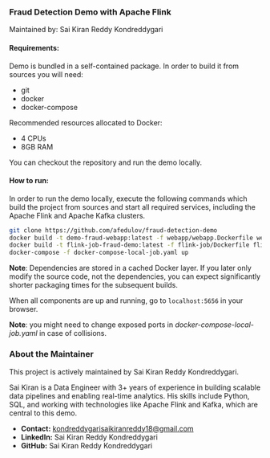### Fraud Detection Demo with Apache Flink
Maintained by: Sai Kiran Reddy Kondreddygari

#### Requirements:
Demo is bundled in a self-contained package. In order to build it from sources you will need:

 - git
 - docker
 - docker-compose

 Recommended resources allocated to Docker:

 - 4 CPUs
 - 8GB RAM

 You can checkout the repository and run the demo locally.

#### How to run:

In order to run the demo locally, execute the following commands which build the project from sources and start all required services, including the Apache Flink and Apache Kafka clusters.

```bash
git clone https://github.com/afedulov/fraud-detection-demo
docker build -t demo-fraud-webapp:latest -f webapp/webapp.Dockerfile webapp/
docker build -t flink-job-fraud-demo:latest -f flink-job/Dockerfile flink-job/
docker-compose -f docker-compose-local-job.yaml up
```

__Note__: Dependencies are stored in a cached Docker layer. If you later only modify the source code, not the dependencies, you can expect significantly shorter packaging times for the subsequent builds.

When all components are up and running, go to `localhost:5656` in your browser.

__Note__: you might need to change exposed ports in _docker-compose-local-job.yaml_ in case of collisions.

### About the Maintainer

This project is actively maintained by Sai Kiran Reddy Kondreddygari.

Sai Kiran is a Data Engineer with 3+ years of experience in building scalable data pipelines and enabling real-time analytics. His skills include Python, SQL, and working with technologies like Apache Flink and Kafka, which are central to this demo.

*   **Contact:** kondreddygarisaikiranreddy18@gmail.com
*   **LinkedIn:** Sai Kiran Reddy Kondreddygari
*   **GitHub:** Sai Kiran Reddy Kondreddygari